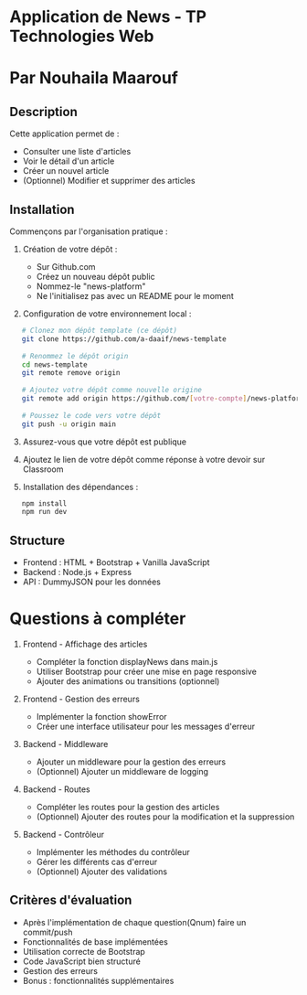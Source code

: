 # Application de News - TP Technologies Web
# Par Nouhaila Maarouf 

## Description
Cette application permet de :
- Consulter une liste d'articles
- Voir le détail d'un article
- Créer un nouvel article
- (Optionnel) Modifier et supprimer des articles

## Installation
Commençons par l'organisation pratique :
1. Création de votre dépôt :
   - Sur Github.com
   - Créez un nouveau dépôt public
   - Nommez-le "news-platform"
   - Ne l'initialisez pas avec un README pour le moment

2. Configuration de votre environnement local :
```bash
   # Clonez mon dépôt template (ce dépôt)
   git clone https://github.com/a-daaif/news-template
   
   # Renommez le dépôt origin
   cd news-template
   git remote remove origin
   
   # Ajoutez votre dépôt comme nouvelle origine
   git remote add origin https://github.com/[votre-compte]/news-platform
   
   # Poussez le code vers votre dépôt
   git push -u origin main
```
3. Assurez-vous que votre dépôt est publique

4. Ajoutez le lien de votre dépôt comme réponse à votre devoir sur Classroom

5. Installation des dépendances : 
```bash
   npm install
   npm run dev
```

## Structure
- Frontend : HTML + Bootstrap + Vanilla JavaScript
- Backend : Node.js + Express
- API : DummyJSON pour les données

# Questions à compléter

1. Frontend - Affichage des articles
   - Compléter la fonction displayNews dans main.js
   - Utiliser Bootstrap pour créer une mise en page responsive
   - Ajouter des animations ou transitions (optionnel)

2. Frontend - Gestion des erreurs
   - Implémenter la fonction showError
   - Créer une interface utilisateur pour les messages d'erreur

3. Backend - Middleware
   - Ajouter un middleware pour la gestion des erreurs
   - (Optionnel) Ajouter un middleware de logging

4. Backend - Routes
   - Compléter les routes pour la gestion des articles
   - (Optionnel) Ajouter des routes pour la modification et la suppression

5. Backend - Contrôleur
   - Implémenter les méthodes du contrôleur
   - Gérer les différents cas d'erreur
   - (Optionnel) Ajouter des validations

## Critères d'évaluation
- Après l'implémentation de chaque question(Qnum) faire un commit/push 
- Fonctionnalités de base implémentées
- Utilisation correcte de Bootstrap
- Code JavaScript bien structuré
- Gestion des erreurs
- Bonus : fonctionnalités supplémentaires

